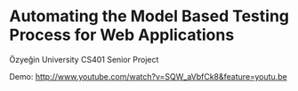 Automating the Model Based Testing Process for Web Applications
=============

Özyeğin University CS401 Senior Project


Demo: http://www.youtube.com/watch?v=SQW_aVbfCk8&feature=youtu.be 
